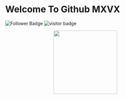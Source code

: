 # Welcome To Github MXVX 
![Follower Badge](https://img.shields.io/github/followers/MXVXID)
![visitor badge](https://visitor-badge.glitch.me/badge?page_id=MXVXID.visitor-badge)
<p align="center">
  <img height="200" height="auto" src="https://user-images.githubusercontent.com/29645826/200187835-43af188c-9efc-4142-ba4d-9f6c83157f99.png">
